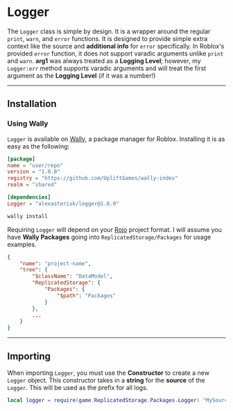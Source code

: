# Logger

The `Logger` class is simple by design. It is a wrapper around the regular `print`, `warn`, and `error` functions. It is designed to provide simple extra context like the source and **additional info** for `error` specifically. In Roblox's provided `error` function, it does not support varadic arguments unlike `print` and `warn`. **arg1** was always treated as a **Logging Level**; however, my `Logger:err` method supports varadic arguments and will treat the first argument as the **Logging Level** (if it was a number!)

-----

## Installation

### Using Wally

`Logger` is available on [Wally](https://wally.run/), a package manager for Roblox. Installing it is as easy as the following:

```toml title="wally.toml" hl_lines="8"
[package]
name = "user/repo"
version = "1.0.0"
registry = "https://github.com/UpliftGames/wally-index"
realm = "shared"

[dependencies]
Logger = "alexasterisk/logger@1.0.0"
```

```ps1
wally install
```

Requiring `Logger` will depend on your [Rojo](https://rojo.space/) project format. I will assume you have **Wally Packages** going into `ReplicatedStorage/Packages` for usage examples.

```json title="default.project.json" hl_lines="6 7 8"
{
    "name": "project-name",
    "tree": {
        "$className": "DataModel",
        "ReplicatedStorage": {
            "Packages": {
                "$path": "Packages"
            }
        },
        ...
    }
}
```

-----

## Importing

When importing `Logger`, you must use the **Constructor** to create a new `Logger` object. This constructor takes in a **string** for the **source** of the `Logger`. This will be used as the prefix for all logs.

```lua
local logger = require(game.ReplicatedStorage.Packages.Logger) "MySource"
```